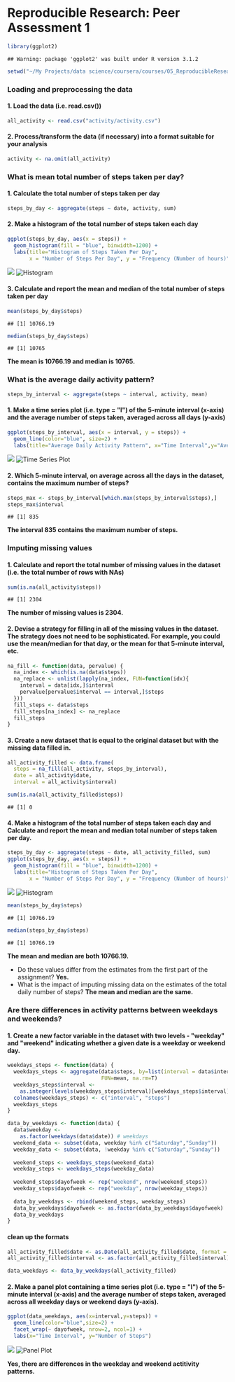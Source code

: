 # Reproducible Research: Peer Assessment 1


```r
library(ggplot2)
```

```
## Warning: package 'ggplot2' was built under R version 3.1.2
```

```r
setwd("~/My Projects/data science/coursera/courses/05_ReproducibleResearch/homework 1/RepData_PeerAssessment1")
```
### **Loading and preprocessing the data**  
#### 1. Load the data (i.e. read.csv()) 

```r
all_activity <- read.csv("activity/activity.csv") 
```
#### 2. Process/transform the data (if necessary) into a format suitable for your analysis

```r
activity <- na.omit(all_activity)  
```

### **What is mean total number of steps taken per day?**

#### 1. Calculate the total number of steps taken per day  

```r
steps_by_day <- aggregate(steps ~ date, activity, sum)
```
#### 2. Make a histogram of the total number of steps taken each day

```r
ggplot(steps_by_day, aes(x = steps)) +
  geom_histogram(fill = "blue", binwidth=1200) +
  labs(title="Histogram of Steps Taken Per Day",
       x = "Number of Steps Per Day", y = "Frequency (Number of hours)")
```

![](PA1_template_files/figure-html/unnamed-chunk-5-1.png) 
![Histogram](figures/plot1.jpeg)

#### 3. Calculate and report the mean and median of the total number of steps taken per day

```r
mean(steps_by_day$steps)
```

```
## [1] 10766.19
```

```r
median(steps_by_day$steps)
```

```
## [1] 10765
```
**The mean is 10766.19 and median is 10765.**

### **What is the average daily activity pattern?**

```r
steps_by_interval <- aggregate(steps ~ interval, activity, mean)
```
#### 1. Make a time series plot (i.e. type = "l") of the 5-minute interval (x-axis) and the average number of steps taken, averaged across all days (y-axis)

```r
ggplot(steps_by_interval, aes(x = interval, y = steps)) +
  geom_line(color="blue", size=2) +
  labs(title="Average Daily Activity Pattern", x="Time Interval",y="Average Number of Steps")
```

![](PA1_template_files/figure-html/unnamed-chunk-8-1.png) 
![Time Series Plot](figures/plot2.jpeg)

#### 2. Which 5-minute interval, on average across all the days in the dataset, contains the maximum number of steps?

```r
steps_max <- steps_by_interval[which.max(steps_by_interval$steps),]
steps_max$interval
```

```
## [1] 835
```
**The interval 835 contains the maximum number of steps.**

### **Imputing missing values**

#### 1. Calculate and report the total number of missing values in the dataset (i.e. the total number of rows with NAs)

```r
sum(is.na(all_activity$steps))
```

```
## [1] 2304
```
**The number of missing values is 2304.**

#### 2. Devise a strategy for filling in all of the missing values in the dataset. The strategy does not need to be sophisticated. For example, you could use the mean/median for that day, or the mean for that 5-minute interval, etc.

```r
na_fill <- function(data, pervalue) {
  na_index <- which(is.na(data$steps))
  na_replace <- unlist(lapply(na_index, FUN=function(idx){
    interval = data[idx,]$interval
    pervalue[pervalue$interval == interval,]$steps
  }))
  fill_steps <- data$steps
  fill_steps[na_index] <- na_replace
  fill_steps
}
```
#### 3. Create a new dataset that is equal to the original dataset but with the missing data filled in.

```r
all_activity_filled <- data.frame(  
  steps = na_fill(all_activity, steps_by_interval),  
  date = all_activity$date,  
  interval = all_activity$interval)

sum(is.na(all_activity_filled$steps))
```

```
## [1] 0
```
#### 4. Make a histogram of the total number of steps taken each day and Calculate and report the mean and median total number of steps taken per day. 

```r
steps_by_day <- aggregate(steps ~ date, all_activity_filled, sum)
ggplot(steps_by_day, aes(x = steps)) +
  geom_histogram(fill = "blue", binwidth=1200) +
  labs(title="Histogram of Steps Taken Per Day",
       x = "Number of Steps Per Day", y = "Frequency (Number of hours)")
```

![](PA1_template_files/figure-html/unnamed-chunk-13-1.png) 
![Histogram](figures/plot3.jpeg)

```r
mean(steps_by_day$steps)
```

```
## [1] 10766.19
```

```r
median(steps_by_day$steps)
```

```
## [1] 10766.19
```
**The mean and median are both 10766.19.**

- Do these values differ from the estimates from the first part of the assignment? **Yes.**
- What is the impact of imputing missing data on the estimates of the total daily number of steps? **The mean and median are the same.**   

### Are there differences in activity patterns between weekdays and weekends?
#### 1. Create a new factor variable in the dataset with two levels - "weekday" and "weekend" indicating whether a given date is a weekday or weekend day.

```r
weekdays_steps <- function(data) {
  weekdays_steps <- aggregate(data$steps, by=list(interval = data$interval),
                              FUN=mean, na.rm=T)
  weekdays_steps$interval <- 
    as.integer(levels(weekdays_steps$interval)[weekdays_steps$interval])
  colnames(weekdays_steps) <- c("interval", "steps")
  weekdays_steps
}
```

```r
data_by_weekdays <- function(data) {
  data$weekday <- 
    as.factor(weekdays(data$date)) # weekdays
  weekend_data <- subset(data, weekday %in% c("Saturday","Sunday"))
  weekday_data <- subset(data, !weekday %in% c("Saturday","Sunday"))
  
  weekend_steps <- weekdays_steps(weekend_data)
  weekday_steps <- weekdays_steps(weekday_data)
  
  weekend_steps$dayofweek <- rep("weekend", nrow(weekend_steps))
  weekday_steps$dayofweek <- rep("weekday", nrow(weekday_steps))
  
  data_by_weekdays <- rbind(weekend_steps, weekday_steps)
  data_by_weekdays$dayofweek <- as.factor(data_by_weekdays$dayofweek)
  data_by_weekdays
}
```
#### clean up the formats

```r
all_activity_filled$date <- as.Date(all_activity_filled$date, format = "%Y-%m-%d")
all_activity_filled$interval <- as.factor(all_activity_filled$interval)

data_weekdays <- data_by_weekdays(all_activity_filled)
```
#### 2. Make a panel plot containing a time series plot (i.e. type = "l") of the 5-minute interval (x-axis) and the average number of steps taken, averaged across all weekday days or weekend days (y-axis). 

```r
ggplot(data_weekdays, aes(x=interval,y=steps)) +
  geom_line(color="blue",size=2) +
  facet_wrap(~ dayofweek, nrow=2, ncol=1) +
  labs(x="Time Interval", y="Number of Steps")
```

![](PA1_template_files/figure-html/unnamed-chunk-18-1.png) 
![Panel Plot](figures/plot4.jpeg)

**Yes, there are differences in the weekday and weekend actitivity patterns.**

